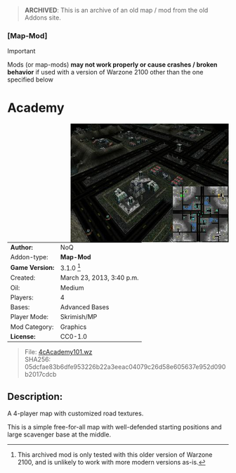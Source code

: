 > **ARCHIVED**: This is an archive of an old map / mod from the old Addons site.

### [Map-Mod]

> [!IMPORTANT]
> Mods (or map-mods) **may not work properly or cause crashes / broken behavior** if used with a version of Warzone 2100 other than the one specified below

# Academy

<img src="./preview.jpg" align="right" />

| | |
| - | - |
| __Author:__ | NoQ |
| Addon-type: | __Map-Mod__ |
| __Game Version:__ | 3.1.0 [^1] |
| Created: | March 23, 2013, 3:40 p.m. |
| Oil: | Medium |
| Players: | 4 |
| Bases: | Advanced Bases |
| Player Mode: | Skrimish/MP |
| Mod Category: | Graphics |
| __License:__ | CC0-1.0 |

> File: [4cAcademy101.wz](https://github.com/Warzone2100/old-addons-site/raw/main/assets/33/4cAcademy101.wz)  
> SHA256: 05dcfae83b6dfe953226b22a3eeac04079c26d58e605637e952d090b2017cdcb

## Description:

A 4-player map with customized road textures. 

This is a simple free-for-all map with well-defended starting positions and large scavenger base at the middle.

[^1]: This archived mod is only tested with this older version of Warzone 2100, and is unlikely to work with more modern versions as-is.
